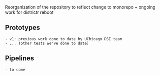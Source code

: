 Reorganization of the repository to reflect change to monorepo + ongoing work for districtr reboot

## Prototypes

    - v1: previous work done to date by UChicago DSI team
    - ... (other tests we've done to date)

## Pipelines

    - to come
